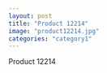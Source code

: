 ```yaml
---
layout: post
title: "Product 12214"
image: "product12214.jpg"
categories: "category1"
---
```

Product 12214
